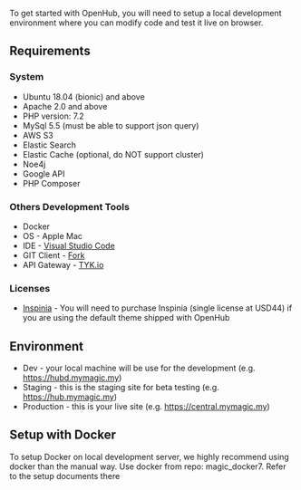 To get started with OpenHub, you will need to setup a local development environment where you can modify code and test it live on browser.

## Requirements
### System
  * Ubuntu 18.04 (bionic) and above
  * Apache 2.0 and above
  * PHP version: 7.2
  * MySql 5.5 (must be able to support json query)
  * AWS S3
  * Elastic Search 
  * Elastic Cache (optional, do NOT support cluster)
  * Noe4j
  * Google API
  * PHP Composer

### Others Development Tools
  * Docker
  * OS - Apple Mac
  * IDE - [Visual Studio Code](https://code.visualstudio.com/)
  * GIT Client - [Fork](https://git-fork.com/)
  * API Gateway - [TYK.io](https://tyk.io/)

### Licenses
  * [Inspinia](https://wrapbootstrap.com/theme/inspinia-responsive-admin-theme-WB0R5L90S) - You will need to purchase Inspinia (single license at USD44) if you are using the default theme shipped with OpenHub

## Environment
  * Dev - your local machine will be use for the development (e.g. https://hubd.mymagic.my)
  * Staging - this is the staging site for beta testing (e.g. https://hub.mymagic.my)
  * Production - this is your live site (e.g. https://central.mymagic.my)

## Setup with Docker
To setup Docker on local development server, we highly recommend using docker than the manual way. Use docker from repo: magic_docker7. Refer to the setup documents there